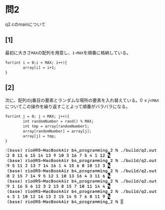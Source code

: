 # 問2
q2.cのmainについて
## [1]
最初に大きさ`MAX`の配列を用意し、`1~MAX`を順番に格納している。  
```
for(int i = 0;i < MAX; i++){
		array[i] = i+1;
}
```
## [2]
次に、配列のj番目の要素とランダムな場所の要素を入れ替えている。$0\leq j<$`MAX`についてこの操作を繰り返すことよって順番がバラバラになる。  
```
for(int j = 0; j < MAX; j++){
		int randomNumber = rand() % MAX;
		int tmp = array[randomNumber];
		array[randomNumber] = array[j];
		array[j] = tmp;
}
```

![Image of Q2](images/Q2.png)
